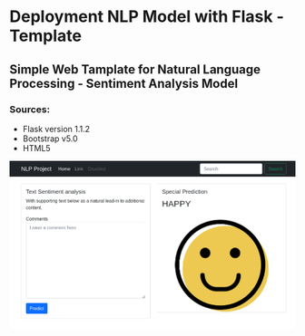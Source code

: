 # Deployment NLP Model with Flask - Template
## Simple Web Tamplate for Natural Language Processing - Sentiment Analysis Model

### Sources:
 * Flask version 1.1.2
 * Bootstrap v5.0
 * HTML5
 
 ![Inteface](https://github.com/NoeMelo/FlaskWebTemplate/blob/main/static/images/interface.png)
